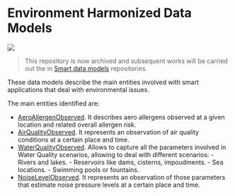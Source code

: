 # Environment Harmonized Data Models

![](https://nexus.lab.fiware.org/static/badges/statuses/deprecated.svg)

> This repository is now archived and subsequent works will be carried out the
> in [Smart data models](https://github.com/smart-data-models) repositories.

These data models describe the main entities involved with smart applications
that deal with environmental issues.

The main entities identified are:

-   [AeroAllergenObserved](../AeroAllergenObserved/doc/spec.md). It describes
    aero allergens observed at a given location and related overall allergen
    risk.
-   [AirQualityObserved](../AirQualityObserved/doc/spec.md). It represents an
    observation of air quality conditions at a certain place and time.
-   [WaterQualityObserved](../WaterQualityObserved/doc/spec.md). Allows to
    capture all the parameters involved in Water Quality scenarios, allowing to
    deal with different scenarios: - Rivers and lakes. - Reservoirs like dams,
    cisterns, impoudments. - Sea locations. - Swimming pools or fountains.
-   [NoiseLevelObserved](../NoiseLevelObserved/doc/spec.md). It represents an
    observation of those parameters that estimate noise pressure levels at a
    certain place and time.
